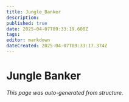 ```yaml
---
title: Jungle_Banker
description: 
published: true
date: 2025-04-07T09:33:19.600Z
tags: 
editor: markdown
dateCreated: 2025-04-07T09:33:17.374Z
---
```


# Jungle Banker

*This page was auto-generated from structure.*